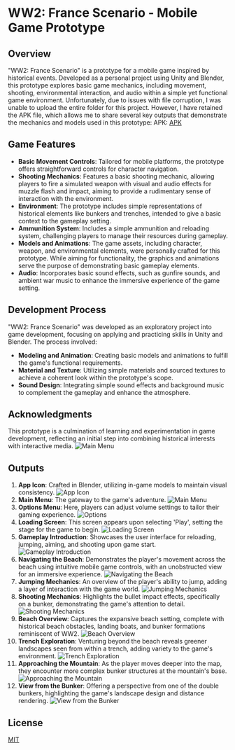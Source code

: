 # WW2: France Scenario - Mobile Game Prototype

## Overview
"WW2: France Scenario" is a prototype for a mobile game inspired by historical events. Developed as a personal project using Unity and Blender, this prototype explores basic game mechanics, including movement, shooting, environmental interaction, and audio within a simple yet functional game environment. Unfortunately, due to issues with file corruption, I was unable to upload the entire folder for this project. However, I have retained the APK file, which allows me to share several key outputs that demonstrate the mechanics and models used in this prototype:
APK: [APK](https://github.com/AlonsoSOscarI/Portfolio/blob/main/Unity-Blender-3DTechnologies/MobileShooterGame/WW2.apk)


## Game Features
- **Basic Movement Controls**: Tailored for mobile platforms, the prototype offers straightforward controls for character navigation.
- **Shooting Mechanics**: Features a basic shooting mechanic, allowing players to fire a simulated weapon with visual and audio effects for muzzle flash and impact, aiming to provide a rudimentary sense of interaction with the environment.
- **Environment**: The prototype includes simple representations of historical elements like bunkers and trenches, intended to give a basic context to the gameplay setting.
- **Ammunition System**: Includes a simple ammunition and reloading system, challenging players to manage their resources during gameplay.
- **Models and Animations**: The game assets, including character, weapon, and environmental elements, were personally crafted for this prototype. While aiming for functionality, the graphics and animations serve the purpose of demonstrating basic gameplay elements.
- **Audio**: Incorporates basic sound effects, such as gunfire sounds, and ambient war music to enhance the immersive experience of the game setting.

## Development Process
"WW2: France Scenario" was developed as an exploratory project into game development, focusing on applying and practicing skills in Unity and Blender. The process involved:
- **Modeling and Animation**: Creating basic models and animations to fulfill the game's functional requirements.
- **Material and Texture**: Utilizing simple materials and sourced textures to achieve a coherent look within the prototype's scope.
- **Sound Design**: Integrating simple sound effects and background music to complement the gameplay and enhance the atmosphere.

## Acknowledgments
This prototype is a culmination of learning and experimentation in game development, reflecting an initial step into combining historical interests with interactive media.
![Main Menu]()

## Outputs
1. **App Icon**: Crafted in Blender, utilizing in-game models to maintain visual consistency. ![App Icon](https://github.com/AlonsoSOscarI/Portfolio/blob/main/Unity-Blender-3DTechnologies/MobileShooterGame/Gameplay/1.%20App%20Icon.jpeg)
2. **Main Menu**: The gateway to the game's adventure. ![Main Menu](https://github.com/AlonsoSOscarI/Portfolio/blob/main/Unity-Blender-3DTechnologies/MobileShooterGame/Gameplay/2.%20Main%20Menu.jpeg)
3. **Options Menu**: Here, players can adjust volume settings to tailor their gaming experience. ![Options](https://github.com/AlonsoSOscarI/Portfolio/blob/main/Unity-Blender-3DTechnologies/MobileShooterGame/Gameplay/3.%20Options.jpeg)
4. **Loading Screen**: This screen appears upon selecting 'Play', setting the stage for the game to begin. ![Loading Screen](https://github.com/AlonsoSOscarI/Portfolio/blob/main/Unity-Blender-3DTechnologies/MobileShooterGame/Gameplay/4.%20Loading%20Screen.jpeg)
5. **Gameplay Introduction**: Showcases the user interface for reloading, jumping, aiming, and shooting upon game start. ![Gameplay Introduction](https://github.com/AlonsoSOscarI/Portfolio/blob/main/Unity-Blender-3DTechnologies/MobileShooterGame/Gameplay/5.%20Game%20Started.jpeg)
6. **Navigating the Beach**: Demonstrates the player's movement across the beach using intuitive mobile game controls, with an unobstructed view for an immersive experience. ![Navigating the Beach](https://github.com/AlonsoSOscarI/Portfolio/blob/main/Unity-Blender-3DTechnologies/MobileShooterGame/Gameplay/6.%20Moving%20around%20the%20beach.jpeg)
7. **Jumping Mechanics**: An overview of the player's ability to jump, adding a layer of interaction with the game world. ![Jumping Mechanics](https://github.com/AlonsoSOscarI/Portfolio/blob/main/Unity-Blender-3DTechnologies/MobileShooterGame/Gameplay/7.%20Jumping.jpeg)
8. **Shooting Mechanics**: Highlights the bullet impact effects, specifically on a bunker, demonstrating the game's attention to detail. ![Shooting Mechanics](https://github.com/AlonsoSOscarI/Portfolio/blob/main/Unity-Blender-3DTechnologies/MobileShooterGame/Gameplay/8.%20Shooting.jpeg)
9. **Beach Overview**: Captures the expansive beach setting, complete with historical beach obstacles, landing boats, and bunker formations reminiscent of WW2. ![Beach Overview](https://github.com/AlonsoSOscarI/Portfolio/blob/main/Unity-Blender-3DTechnologies/MobileShooterGame/Gameplay/9.%20Beach%20View.jpeg)
10. **Trench Exploration**: Venturing beyond the beach reveals greener landscapes seen from within a trench, adding variety to the game's environment. ![Trench Exploration](https://github.com/AlonsoSOscarI/Portfolio/blob/main/Unity-Blender-3DTechnologies/MobileShooterGame/Gameplay/10.%20Trench%20view.jpeg)
11. **Approaching the Mountain**: As the player moves deeper into the map, they encounter more complex bunker structures at the mountain's base. ![Approaching the Mountain](https://github.com/AlonsoSOscarI/Portfolio/blob/main/Unity-Blender-3DTechnologies/MobileShooterGame/Gameplay/11.%20Double%20bunker.jpeg)
12. **View from the Bunker**: Offering a perspective from one of the double bunkers, highlighting the game's landscape design and distance rendering. ![View from the Bunker](https://github.com/AlonsoSOscarI/Portfolio/blob/main/Unity-Blender-3DTechnologies/MobileShooterGame/Gameplay/12.%20View%20from%20bunker.jpeg)

## License
[MIT](./LICENSE)
